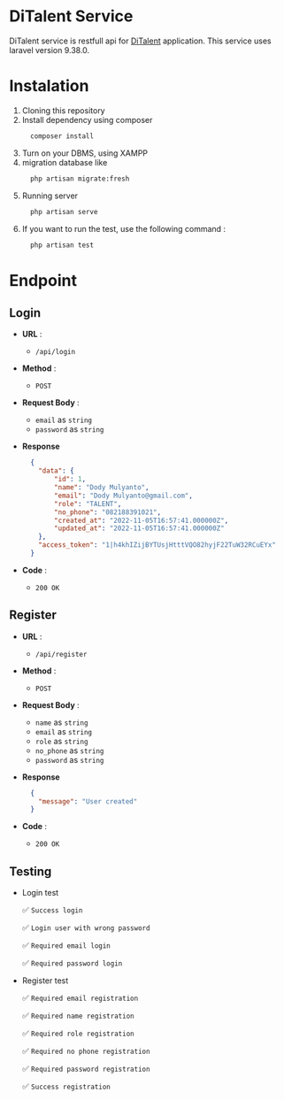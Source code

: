 # **DiTalent Service**


DiTalent service is restfull api for [DiTalent]('https://github.com/rezacahyono/DiTalentApp') application. 
This service uses laravel version 9.38.0.

# Instalation

1. Cloning this repository
2. Install dependency using composer 
    ```cmd
      composer install
    ```
3. Turn on your DBMS, using XAMPP
4. migration database like 
    ```cmd
      php artisan migrate:fresh
    ```
5. Running server
    ```cmd
      php artisan serve
    ```
6. If you want to run the test, use the following command :
    ```cmd
      php artisan test
    ```
# Endpoint
## **Login**
+ **URL** :
  + `/api/login`

+ **Method** : 
  + `POST`

+ **Request Body** : 
  + `email` as `string`
  + `password` as `string`

+ **Response**
  ```json
    {
      "data": {
          "id": 1,
          "name": "Dody Mulyanto",
          "email": "Dody Mulyanto@gmail.com",
          "role": "TALENT",
          "no_phone": "082188391021",
          "created_at": "2022-11-05T16:57:41.000000Z",
          "updated_at": "2022-11-05T16:57:41.000000Z"
      },
      "access_token": "1|h4khIZijBYTUsjHtttVQO82hyjF22TuW32RCuEYx"
    }
  ```
+ **Code** : 
  + `200 OK`


## **Register**
+ **URL** :
  + `/api/register`

+ **Method** : 
  + `POST`

+ **Request Body** : 
  + `name` as `string`
  + `email` as `string`
  + `role` as `string`
  + `no_phone` as `string`
  + `password` as `string`

+ **Response**
  ```json
    {
      "message": "User created"
    }
    ```
+ **Code** : 
  + `200 OK`



## Testing
+ Login test

  <!-- ![login test](/screenshot/test_login.jpg) -->

  :white_check_mark: `Success login`

  :white_check_mark: `Login user with wrong password`

  :white_check_mark: `Required email login`
  
  :white_check_mark: `Required password login`

+ Register test

  <!-- ![login test](/screenshot/test_register.jpg) -->

  :white_check_mark: `Required email registration`

  :white_check_mark: `Required name registration`

  :white_check_mark: `Required role registration`

  :white_check_mark: `Required no phone registration`

  :white_check_mark: `Required password registration`

  :white_check_mark: `Success registration`

